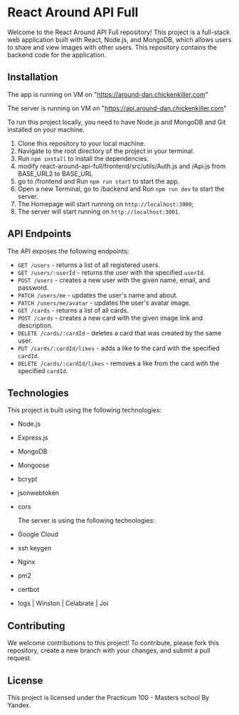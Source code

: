 # React Around API Full

Welcome to the React Around API Full repository! This project is a full-stack web application built with React, Node.js, and MongoDB, which allows users to share and view images with other users. This repository contains the backend code for the application.

## Installation

The app is running on VM on "https://around-dan.chickenkiller.com"

The server is running on VM on "https://api.around-dan.chickenkiller.com"

To run this project locally, you need to have Node.js and MongoDB and Git installed on your machine.

1. Clone this repository to your local machine.
2. Navigate to the root directory of the project in your terminal.
3. Run `npm install` to install the dependencies.
4. modify react-around-api-full/frontend/src/utils/Auth.js and /Api.js from BASE_URL2 to BASE_URL
5. go to /frontend and Run `npm run start` to start the app.
6. Open a new Terminal, go to /backend and Run `npm run dev` to start the server.
7. The Homepage will start running on `http://localhost:3000`;
8. The server will start running on `http://localhost:3001`.

## API Endpoints

The API exposes the following endpoints:

- `GET /users` - returns a list of all registered users.
- `GET /users/:userId` - returns the user with the specified `userId`.
- `POST /users` - creates a new user with the given name, email, and password.
- `PATCH /users/me` - updates the user's name and about.
- `PATCH /users/me/avatar` - updates the user's avatar image.
- `GET /cards` - returns a list of all cards.
- `POST /cards` - creates a new card with the given image link and description.
- `DELETE /cards/:cardId` - deletes a card that was created by the same user.
- `PUT /cards/:cardId/likes` - adds a like to the card with the specified `cardId`.
- `DELETE /cards/:cardId/likes` - removes a like from the card with the specified `cardId`.

## Technologies

This project is built using the following technologies:

- Node.js
- Express.js
- MongoDB
- Mongoose
- bcrypt
- jsonwebtoken
- cors

  The server is using the following technologies:

- Google Cloud
- ssh keygen
- Nginx
- pm2
- certbot
- logs | Winston | Celabrate | Joi

## Contributing

We welcome contributions to this project! To contribute, please fork this repository, create a new branch with your changes, and submit a pull request.

## License

This project is licensed under the Practicum 100 - Masters school By Yandex.
